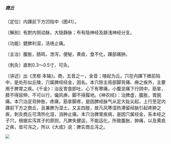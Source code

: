 ##### 商丘

〔定位〕内踝前下方凹陷中（图41）。

〔解剖〕有跗内侧动脉，大隐静脉；布有隐神经及腓浅神经分支。

〔功能〕健脾利湿，活络止痛。

〔主治〕腹胀，肠鸣，泄泻，便秘，黄疸，食不化，踝部痛肿。

〔刺灸〕直刺0.3～0.5寸，可灸。

〔讲述〕出《灵枢·本输》。商，五音之一，金音；陵起为丘。穴在内踝下微前陷中，是处形似丘陵，穴属脾经经金，因名。本穴除主局部脚背痛、麻之疾外，主要用于脾胃之疾。《千金》：治反胃食即吐，心下有寒痛，小腹坚痛下行阴中，筋挛，膝不得屈伸，不可以行，偏风痹，脚不得履地。《神农经》：治脾虚，腹胀，胃脘痛。本穴治足背肿胀，疼痛，筋挛脚疼，是因脾经脉气从足大趾尖起，上行至足内踝前下方之商丘，且兼脾为湿土，又主四肢，故凡风寒湿热滞留经脉引起疼肿之疾，刺灸商丘可清热化湿，消肿止痛。本穴治脾胃疾病，是因穴属经金，系本经之子穴，根据实泻其子的原则，凡脾失健运，不能运化，所致腹胀，肿痛，以及黄疸之疾，皆可泻之，所以《大成》说：脾实商丘泻之。

<img src="img/图41.jpg" style="zoom:80%;" />

